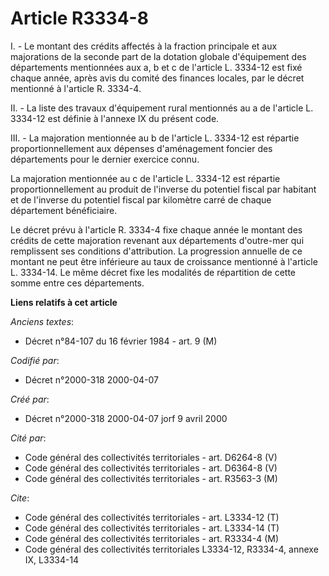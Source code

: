 # Article R3334-8

I. - Le montant des crédits affectés à la fraction principale et aux majorations de la seconde part de la dotation globale
d'équipement des départements mentionnées aux a, b et c de l'article L. 3334-12 est fixé chaque année, après avis du comité
des finances locales, par le décret mentionné à l'article R. 3334-4.

II. - La liste des travaux d'équipement rural mentionnés au a de l'article L. 3334-12 est définie à l'annexe IX du présent
code.

III. - La majoration mentionnée au b de l'article L. 3334-12 est répartie proportionnellement aux dépenses d'aménagement
foncier des départements pour le dernier exercice connu.

La majoration mentionnée au c de l'article L. 3334-12 est répartie proportionnellement au produit de l'inverse du potentiel
fiscal par habitant et de l'inverse du potentiel fiscal par kilomètre carré de chaque département bénéficiaire.

Le décret prévu à l'article R. 3334-4 fixe chaque année le montant des crédits de cette majoration revenant aux départements
d'outre-mer qui remplissent ses conditions d'attribution. La progression annuelle de ce montant ne peut être inférieure au
taux de croissance mentionné à l'article L. 3334-14. Le même décret fixe les modalités de répartition de cette somme entre
ces départements.

**Liens relatifs à cet article**

_Anciens textes_:

  - Décret n°84-107 du 16 février 1984 - art. 9 (M)

_Codifié par_:

  - Décret n°2000-318 2000-04-07

_Créé par_:

  - Décret n°2000-318 2000-04-07 jorf 9 avril 2000

_Cité par_:

  - Code général des collectivités territoriales - art. D6264-8 (V)
  - Code général des collectivités territoriales - art. D6364-8 (V)
  - Code général des collectivités territoriales - art. R3563-3 (M)

_Cite_:

  - Code général des collectivités territoriales - art. L3334-12 (T)
  - Code général des collectivités territoriales - art. L3334-14 (T)
  - Code général des collectivités territoriales - art. R3334-4 (M)
  - Code général des collectivités territoriales L3334-12, R3334-4, annexe IX, L3334-14
